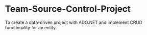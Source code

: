 # Team-Source-Control-Project
To create a data-driven project with ADO.NET and implement CRUD functionality for an entity.
